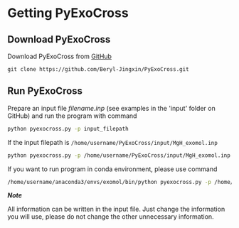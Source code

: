 # Getting PyExoCross

## Download PyExoCross

Download PyExoCross from [GitHub](https://github.com/Beryl-Jingxin/PyExoCross.git "GitHub")

```
git clone https://github.com/Beryl-Jingxin/PyExoCross.git
```

## Run PyExoCross

Prepare an input file *filename.inp* (see examples in the 'input' folder on GitHub) and run the program with command

```bash
python pyexocross.py -p input_filepath
```

If the input filepath is `/home/username/PyExoCross/input/MgH_exomol.inp`

```bash
python pyexocross.py -p /home/username/PyExoCross/input/MgH_exomol.inp
```

If you want to run program in conda environment, please use command

```bash
/home/username/anaconda3/envs/exomol/bin/python pyexocross.py -p /home/username/PyExoCross/input/MgH_exomol.inp
```

***Note***

All information can be written in the input file. Just change the information you will use, please do not change the other unnecessary information.
